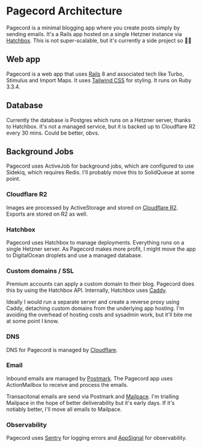 # Pagecord Architecture

Pagecord is a minimal blogging app where you create posts simply by sending emails. It's a Rails app hosted on a single Hetzner instance via [Hatchbox](https://hatchbox.io). This is not super-scalable, but it's currently a side project so 🤷‍♂️

## Web app

Pagecord is a web app that uses [Rails](https://rubyonrails.org) 8 and associated tech like Turbo, Stimulus and Import Maps. It uses [Tailwind CSS](https://tailwindcss.com) for styling. It runs on Ruby 3.3.4.

## Database

Currently the database is Postgres which runs on a Hetzner server, thanks to Hatchbox. It's not a managed service, but it is backed up to Cloudflare R2 every 30 mins. Could be better, obvs.

## Background Jobs

Pagecord uses ActiveJob for background jobs, which are configured to use Sidekiq, which requires Redis. I'll probably move this to SolidQueue at some point.

### Cloudflare R2

Images are processed by ActiveStorage and stored on [Cloudflare R2](https://developers.cloudflare.com/r2/). Exports are stored on R2 as well.

### Hatchbox

Pagecord uses Hatchbox to manage deployments. Everything runs on a single Hetzner server. As Pagecord makes more profit, I might move the app to DigitalOcean droplets and use a managed database.

### Custom domains / SSL

Premium accounts can apply a custom domain to their blog. Pagecord does this by using the Hatchbox API. Internally, Hatchbox uses [Caddy](https://caddyserver.com/).

Ideally I would run a separate server and create a reverse proxy using Caddy, detaching custom domains from the underlying app hosting. I'm avoiding the overhead of hosting costs and sysadmin work, but it'll bite me at some point I know.

### DNS

DNS for Pagecord is managed by [Cloudflare](https://cloudflare.com).

### Email

Inbound emails are managed by [Postmark](https://postmarkapp.com). The Pagecord app uses ActionMailbox to receive and process the emails.

Transacitonal emails are send via Postmark and [Mailpace](https://mailpace.com). I'm trialling Mailpace in the hope of better deliverability but it's early days. If it's notiably better, I'll move all emails to Mailpace.

### Observability

Pagecord uses [Sentry](https://sentry.io) for logging errors and [AppSignal](https://appsignal.com) for observability.
